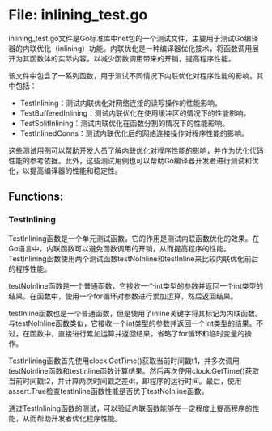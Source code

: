 # File: inlining_test.go

inlining_test.go文件是Go标准库中net包的一个测试文件，主要用于测试Go编译器的内联优化（inlining）功能。内联优化是一种编译器优化技术，将函数调用展开为其函数体的实际内容，以减少函数调用带来的开销，提高程序性能。

该文件中包含了一系列函数，用于测试不同情况下内联优化对程序性能的影响。其中包括：

- TestInlining：测试内联优化对网络连接的读写操作的性能影响。
- TestBufferedInlining：测试内联优化在使用缓冲区的情况下的性能影响。
- TestSplitInlining：测试内联优化在函数分割的情况下的性能影响。
- TestInlinedConns：测试内联优化后的网络连接操作对程序性能的影响。

这些测试用例可以帮助开发人员了解内联优化对程序性能的影响，并作为优化代码性能的参考依据。此外，这些测试用例也可以帮助Go编译器开发者进行测试和优化，以提高编译器的性能和稳定性。

## Functions:

### TestInlining

TestInlining函数是一个单元测试函数，它的作用是测试内联函数优化的效果。在Go语言中，内联函数可以避免函数调用的开销，从而提高程序的性能。TestInlining函数使用两个测试函数testNoInline和testInline来比较内联优化前后的程序性能。

testNoInline函数是一个普通函数，它接收一个int类型的参数并返回一个int类型的结果。在函数中，使用一个for循环对参数进行累加运算，然后返回结果。

testInline函数也是一个普通函数，但是使用了inline关键字将其标记为内联函数。与testNoInline函数类似，它接收一个int类型的参数并返回一个int类型的结果。不过，在函数中，直接进行累加运算并返回结果，省略了for循环和临时变量的操作。

TestInlining函数首先使用clock.GetTime()获取当前时间戳t1，并多次调用testNoInline函数和testInline函数计算结果。然后再次使用clock.GetTime()获取当前时间戳t2，并计算两次时间戳之差dt，即程序的运行时间。最后，使用assert.True检查testInline函数性能是否优于testNoInline函数。

通过TestInlining函数的测试，可以验证内联函数能够在一定程度上提高程序的性能，从而帮助开发者优化程序性能。



